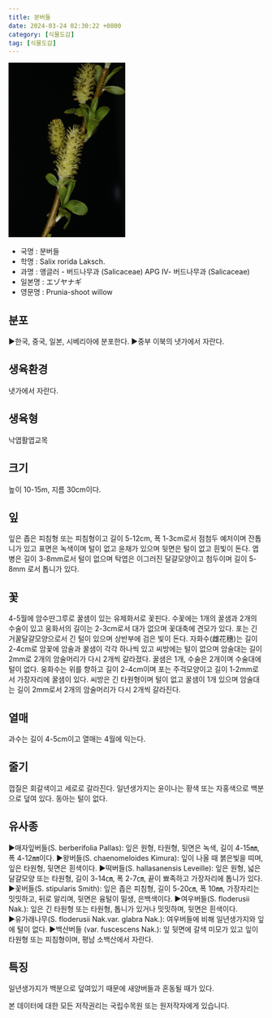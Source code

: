 ```yaml
---
title: 분버들
date: 2024-03-24 02:30:22 +0800
category: [식물도감]
tag: [식물도감]
---
```




![분버들](/assets/img/fileUpload/plants/basic/Salicaceae/Salix/16881/16881_2_th2.jpg)
- 국명 : 분버들
- 학명 : Salix rorida Laksch.
- 과명 : 앵글러 - 버드나무과 (Salicaceae) APG Ⅳ- 버드나무과 (Salicaceae)
- 일본명 : エゾヤナギ
- 영문명 : Prunia-shoot willow


## 분포
▶한국, 중국, 일본, 시베리아에 분포한다.
▶중부 이북의 냇가에서 자란다.
## 생육환경
냇가에서 자란다.
## 생육형
낙엽활엽교목
## 크기
높이 10-15m, 지름 30cm이다.
## 잎
잎은 좁은 피침형 또는 피침형이고 길이 5-12cm, 폭 1-3cm로서 점첨두 예저이며 잔톱니가 있고 표면은 녹색이며 털이 없고 윤채가 있으며 뒷면은 털이 없고 흰빛이 돈다. 엽병은 길이 3-8mm로서 털이 없으며 탁엽은 이그러진 달걀모양이고 첨두이며 길이 5-8mm 로서 톱니가 있다.
## 꽃
4-5월에 암수딴그루로 꿀샘이 있는 유제화서로 꽃핀다. 수꽃에는 1개의 꿀샘과 2개의 수술이 있고 웅화서의 길이는 2-3cm로서 대가 없으며 꽃대축에 견모가 있다. 포는 긴 거꿀달걀모양으로서 긴 털이 있으며 상반부에 검은 빛이 돈다. 자화수(雌花穗)는 길이 2-4cm로 암꽃에 암술과 꿀샘이 각각 하나씩 있고 씨방에는 털이 없으며 암술대는 길이 2mm로 2개의 암술머리가 다시 2개씩 갈라졌다. 꿀샘은 1개, 수술은 2개이며 수술대에 털이 없다. 웅화수는 위를 향하고 길이 2-4cm이며 포는 주걱모양이고 길이 1-2mm로서 가장자리에 꿀샘이 있다. 씨방은 긴 타원형이며 털이 없고 꿀샘이 1개 있으며 암술대는 길이 2mm로서 2개의 암술머리가 다시 2개씩 갈라진다.
## 열매
과수는 길이 4-5cm이고 열매는 4월에 익는다.
## 줄기
껍질은 회갈색이고 세로로 갈라진다. 일년생가지는 윤이나는 황색 또는 자홍색으로 백분으로 덮여 있다. 동아는 털이 없다.
## 유사종
▶매자잎버들(S. berberifolia Pallas): 잎은 원형, 타원형, 뒷면은 녹색, 길이 4-15㎜, 폭 4-12㎜이다. 
▶왕버들(S. chaenomeloides Kimura): 잎이 나올 때 붉은빛을 띠며, 잎은 타원형, 뒷면은 흰색이다. 
▶떡버들(S. hallasanensis Leveille): 잎은 원형, 넓은 달걀모양 또는 타원형, 길이 3-14㎝, 폭 2-7㎝, 끝이 뾰족하고 가장자리에 톱니가 있다. 
▶꽃버들(S. stipularis Smith): 잎은 좁은 피침형, 길이 5-20㎝, 폭 10㎜, 가장자리는 밋밋하고, 뒤로 말리며, 뒷면은 융털이 밀생, 은백색이다. 
▶여우버들(S. floderusii Nak.): 잎은 긴 타원형 또는 타원형, 톱니가 있거나 밋밋하며, 뒷면은 흰색이다.    
▶유가래나무(S. floderusii Nak.var. glabra Nak.):  여우버들에 비해 일년생가지와 잎에 털이 없다. 
▶백산버들 (var. fuscescens Nak.): 잎 뒷면에 갈색 미모가 있고 잎이 타원형 또는 피침형이며, 평남 소백산에서 자란다.
## 특징
일년생가지가 백분으로 덮여있기 때문에 새양버들과 혼동될 때가 있다.






본 데이터에 대한 모든 저작권리는 국립수목원 또는 원저작자에게 있습니다.
